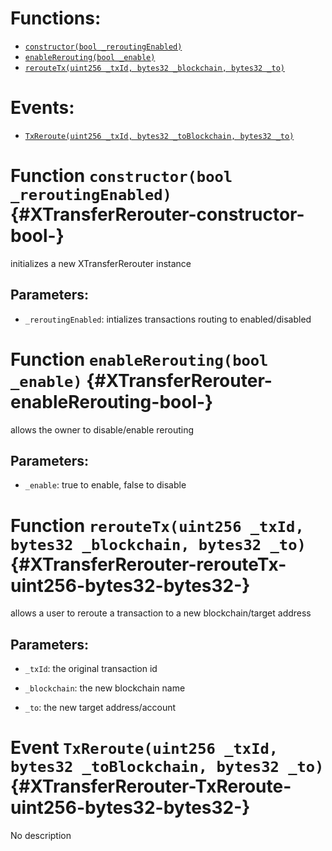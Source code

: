 

# Functions:
- [`constructor(bool _reroutingEnabled)`](#XTransferRerouter-constructor-bool-)
- [`enableRerouting(bool _enable)`](#XTransferRerouter-enableRerouting-bool-)
- [`rerouteTx(uint256 _txId, bytes32 _blockchain, bytes32 _to)`](#XTransferRerouter-rerouteTx-uint256-bytes32-bytes32-)

# Events:
- [`TxReroute(uint256 _txId, bytes32 _toBlockchain, bytes32 _to)`](#XTransferRerouter-TxReroute-uint256-bytes32-bytes32-)

# Function `constructor(bool _reroutingEnabled)` {#XTransferRerouter-constructor-bool-}
initializes a new XTransferRerouter instance

## Parameters:
- `_reroutingEnabled`:    intializes transactions routing to enabled/disabled
# Function `enableRerouting(bool _enable)` {#XTransferRerouter-enableRerouting-bool-}
allows the owner to disable/enable rerouting

## Parameters:
- `_enable`:     true to enable, false to disable
# Function `rerouteTx(uint256 _txId, bytes32 _blockchain, bytes32 _to)` {#XTransferRerouter-rerouteTx-uint256-bytes32-bytes32-}
   allows a user to reroute a transaction to a new blockchain/target address

## Parameters:
- `_txId`:        the original transaction id

- `_blockchain`:  the new blockchain name

- `_to`:          the new target address/account

# Event `TxReroute(uint256 _txId, bytes32 _toBlockchain, bytes32 _to)` {#XTransferRerouter-TxReroute-uint256-bytes32-bytes32-}
No description
